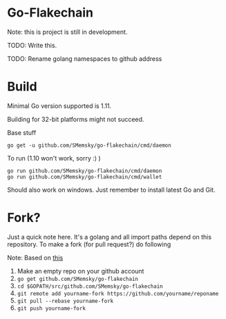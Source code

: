 # Go-Flakechain

Note: this is project is still in development.

TODO: Write this.

TODO: Rename golang namespaces to github address

# Build

Minimal Go version supported is 1.11.

Building for 32-bit platforms might not succeed.

Base stuff
```
go get -u github.com/SMemsky/go-flakechain/cmd/daemon
```

To run (1.10 won't work, sorry :) )
```
go run github.com/SMemsky/go-flakechain/cmd/daemon
go run github.com/SMemsky/go-flakechain/cmd/wallet
```

Should also work on windows. Just remember to install latest Go and Git.

# Fork?

Just a quick note here. It's a golang and all import paths depend on this repository.
To make a fork (for pull request?) do following

Note: Based on [this](http://blog.campoy.cat/2014/03/github-and-go-forking-pull-requests-and.html)

1) Make an empty repo on your github account
2) `go get github.com/SMemsky/go-flakechain`
3) `cd $GOPATH/src/github.com/SMemsky/go-flakechain`
4) `git remote add yourname-fork https://github.com/yourname/reponame`
5) `git pull --rebase yourname-fork`
6) `git push yourname-fork`
